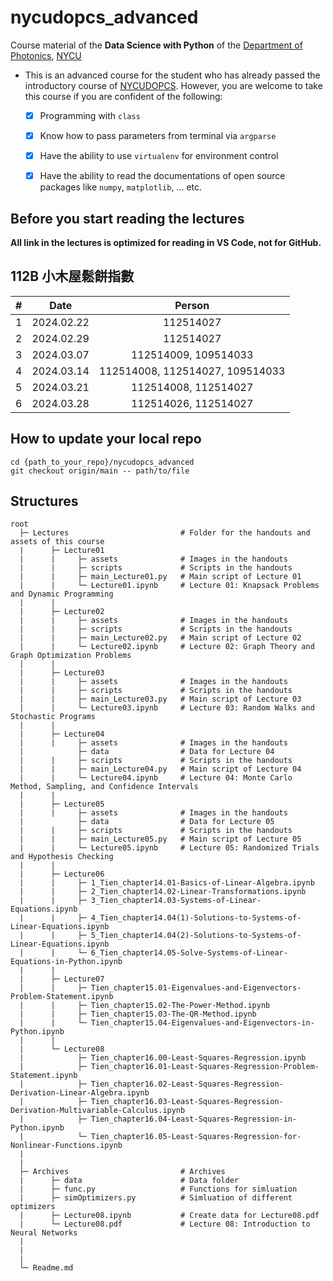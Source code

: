 # nycudopcs_advanced
 Course material of the **Data Science with Python** of the <a href="https://dop.nycu.edu.tw/ch/index.html">Department of Photonics</a>, <a href="https://www.nycu.edu.tw/">NYCU</a>

- This is an advanced course for the student who has already passed the introductory course of [NYCUDOPCS](https://github.com/bruce88617/nycudopcs). However, you are welcome to take this course if you are confident of the following:

  - [x] Programming with `class`
  - [x] Know how to pass parameters from terminal via `argparse`
  - [x] Have the ability to use `virtualenv` for environment control
  - [x] Have the ability to read the documentations of open source packages like `numpy`, `matplotlib`, ... etc.


## Before you start reading the lectures

**All link in the lectures is optimized for reading in VS Code, not for GitHub.**

## 112B 小木屋鬆餅指數

|#|Date|Person|
|:--:|:--:|:--:|
|1|2024.02.22|112514027|
|2|2024.02.29|112514027|
|3|2024.03.07|112514009, 109514033|
|4|2024.03.14|112514008, 112514027, 109514033|
|5|2024.03.21|112514008, 112514027|
|6|2024.03.28|112514026, 112514027|


## How to update your local repo

```
cd {path_to_your_repo}/nycudopcs_advanced
git checkout origin/main -- path/to/file
```

## Structures

```
root
  ├─ Lectures                         # Folder for the handouts and assets of this course
  |      ├─ Lecture01
  |      |     ├─ assets              # Images in the handouts
  |      |     ├─ scripts             # Scripts in the handouts
  |      |     ├─ main_Lecture01.py   # Main script of Lecture 01
  |      |     └─ Lecture01.ipynb     # Lecture 01: Knapsack Problems and Dynamic Programming
  |      |
  |      ├─ Lecture02
  |      |     ├─ assets              # Images in the handouts
  |      |     ├─ scripts             # Scripts in the handouts
  |      |     ├─ main_Lecture02.py   # Main script of Lecture 02
  |      |     └─ Lecture02.ipynb     # Lecture 02: Graph Theory and Graph Optimization Problems
  |      |
  |      ├─ Lecture03
  |      |     ├─ assets              # Images in the handouts
  |      |     ├─ scripts             # Scripts in the handouts
  |      |     ├─ main_Lecture03.py   # Main script of Lecture 03
  |      |     └─ Lecture03.ipynb     # Lecture 03: Random Walks and Stochastic Programs
  |      |
  |      ├─ Lecture04
  |      |     ├─ assets              # Images in the handouts
  |            ├─ data                # Data for Lecture 04
  |      |     ├─ scripts             # Scripts in the handouts
  |      |     ├─ main_Lecture04.py   # Main script of Lecture 04
  |      |     └─ Lecture04.ipynb     # Lecture 04: Monte Carlo Method, Sampling, and Confidence Intervals
  |      |
  |      ├─ Lecture05
  |      |     ├─ assets              # Images in the handouts
  |            ├─ data                # Data for Lecture 05
  |      |     ├─ scripts             # Scripts in the handouts
  |      |     ├─ main_Lecture05.py   # Main script of Lecture 05
  |      |     └─ Lecture05.ipynb     # Lecture 05: Randomized Trials and Hypothesis Checking
  |      |
  |      ├─ Lecture06
  |      |     ├─ 1_Tien_chapter14.01-Basics-of-Linear-Algebra.ipynb
  |      |     ├─ 2_Tien_chapter14.02-Linear-Transformations.ipynb
  |      |     ├─ 3_Tien_chapter14.03-Systems-of-Linear-Equations.ipynb
  |      |     ├─ 4_Tien_chapter14.04(1)-Solutions-to-Systems-of-Linear-Equations.ipynb
  |      |     ├─ 5_Tien_chapter14.04(2)-Solutions-to-Systems-of-Linear-Equations.ipynb
  |      |     └─ 6_Tien_chapter14.05-Solve-Systems-of-Linear-Equations-in-Python.ipynb
  |      |
  |      ├─ Lecture07
  |      |     ├─ Tien_chapter15.01-Eigenvalues-and-Eigenvectors-Problem-Statement.ipynb
  |      |     ├─ Tien_chapter15.02-The-Power-Method.ipynb
  |      |     ├─ Tien_chapter15.03-The-QR-Method.ipynb
  |      |     └─ Tien_chapter15.04-Eigenvalues-and-Eigenvectors-in-Python.ipynb
  |      |
  |      └─ Lecture08
  |            ├─ Tien_chapter16.00-Least-Squares-Regression.ipynb
  |            ├─ Tien_chapter16.01-Least-Squares-Regression-Problem-Statement.ipynb
  |            ├─ Tien_chapter16.02-Least-Squares-Regression-Derivation-Linear-Algebra.ipynb
  |            ├─ Tien_chapter16.03-Least-Squares-Regression-Derivation-Multivariable-Calculus.ipynb
  |            ├─ Tien_chapter16.04-Least-Squares-Regression-in-Python.ipynb
  |            └─ Tien_chapter16.05-Least-Squares-Regression-for-Nonlinear-Functions.ipynb
  |      
  |
  ├─ Archives                         # Archives
  |      ├─ data                      # Data folder
  |      ├─ func.py                   # Functions for simluation
  |      ├─ simOptimizers.py          # Simluation of different optimizers
  |      ├─ Lecture08.ipynb           # Create data for Lecture08.pdf
  |      └─ Lecture08.pdf             # Lecture 08: Introduction to Neural Networks
  | 
  | 
  |
  └─ Readme.md 
```


